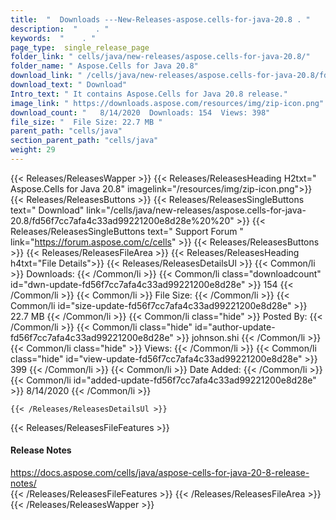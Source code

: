 ```yaml
---
title:  "  Downloads ---New-Releases-aspose.cells-for-java-20.8 . " 
description:  "    . " 
keywords:  "    . " 
page_type:  single_release_page
folder_link: " cells/java/new-releases/aspose.cells-for-java-20.8/"
folder_name: " Aspose.Cells for Java 20.8"
download_link: " /cells/java/new-releases/aspose.cells-for-java-20.8/fd56f7cc7afa4c33ad99221200e8d28e"
download_text: " Download"
Intro_text: " It contains Aspose.Cells for Java 20.8 release."
image_link: " https://downloads.aspose.com/resources/img/zip-icon.png"
download_count: "   8/14/2020  Downloads: 154  Views: 398"
file_size: "  File Size: 22.7 MB "
parent_path: "cells/java"
section_parent_path: "cells/java"
weight: 29 
---
```


{{< Releases/ReleasesWapper >}}
  {{< Releases/ReleasesHeading H2txt=" Aspose.Cells for Java 20.8" imagelink="/resources/img/zip-icon.png">}}
  {{< Releases/ReleasesButtons >}}
    {{< Releases/ReleasesSingleButtons text=" Download" link="/cells/java/new-releases/aspose.cells-for-java-20.8/fd56f7cc7afa4c33ad99221200e8d28e%20%20" >}}
    {{< Releases/ReleasesSingleButtons text=" Support Forum " link="https://forum.aspose.com/c/cells" >}}
  {{< Releases/ReleasesButtons >}}
  {{< Releases/ReleasesFileArea >}}
    {{< Releases/ReleasesHeading h4txt="File Details">}}
    {{< Releases/ReleasesDetailsUl >}}
            {{< Common/li  >}} Downloads: {{< /Common/li >}} 
      {{< Common/li class="downloadcount" id="dwn-update-fd56f7cc7afa4c33ad99221200e8d28e" >}} 154 {{< /Common/li >}} 
      {{< Common/li  >}} File Size: {{< /Common/li >}} 
      {{< Common/li id="size-update-fd56f7cc7afa4c33ad99221200e8d28e" >}} 22.7 MB {{< /Common/li >}} 
      {{< Common/li  class="hide" >}} Posted By: {{< /Common/li >}} 
      {{< Common/li class="hide" id="author-update-fd56f7cc7afa4c33ad99221200e8d28e" >}} johnson.shi {{< /Common/li >}} 
      {{< Common/li class="hide"  >}} Views: {{< /Common/li >}} 
      {{< Common/li class="hide" id="view-update-fd56f7cc7afa4c33ad99221200e8d28e" >}} 399 {{< /Common/li >}} 
      {{< Common/li  >}} Date Added: {{< /Common/li >}} 
      {{< Common/li id="added-update-fd56f7cc7afa4c33ad99221200e8d28e" >}} 8/14/2020 {{< /Common/li >}} 

    {{< /Releases/ReleasesDetailsUl >}}

  {{< Releases/ReleasesFileFeatures >}}
      <h4>Release Notes</h4><div><a href="https://docs.aspose.com/cells/java/aspose-cells-for-java-20-8-release-notes/">https://docs.aspose.com/cells/java/aspose-cells-for-java-20-8-release-notes/</a></div>
  {{< /Releases/ReleasesFileFeatures >}}
 {{< /Releases/ReleasesFileArea >}}
{{< /Releases/ReleasesWapper >}}


